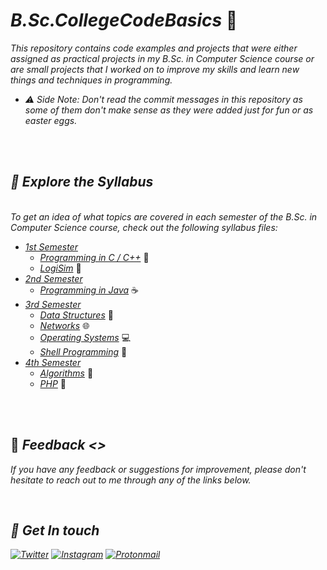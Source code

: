 <i>

# B.Sc.CollegeCodeBasics </i>👾<i>

This repository contains code examples and projects that were either assigned as practical projects in my B.Sc. in Computer Science course or are small projects that I worked on to improve my skills and learn new things and techniques in programming.

- <i>⚠️</i> Side Note: Don't read the commit messages in this repository as some of them don't make sense as they were added just for fun or as easter eggs.

<br/><br/>

## 🔗 Explore the Syllabus

<br/>
To get an idea of what topics are covered in each semester of the B.Sc. in Computer Science course, check out the following syllabus files:

- [1st Semester](1st_Semester/)
  - [Programming in C / C++](1st_Semester/Syllabus_for_1st_Semester.md) </i>🐲<i>
  - [LogiSim](1st_Semester/LogiSim/) </i>🔌<i>
- [2nd Semester](2nd_Semester/)
  - [Programming in Java](2nd_Semester/Syllabus_for_2nd_Semester.md) </i>☕<i>
- [3rd Semester](3rd_Semester/)
  - [Data Structures](3rd_Semester/Syllabus_for_3rd_Semester_DS.md) </i>🌳<i>
  - [Networks](3rd_Semester/Syllabus_for_3rd_Semester_Networks.md) </i>🌐<i>
  - [Operating Systems](3rd_Semester/Syllabus_for_3rd_Semester_OS.md) </i>💻<i>
  - [Shell Programming](3rd_Semester/Syllabus_for_3rd_Semester_Shell.md) </i>🐚<i>
- [4th Semester](4th_Semester/)
  - [Algorithms](4th_Semester/Syllabus_for_4th_Semester_Algorithms.md) </i>🤖<i>
  - [PHP](4th_Semester/Syllabus_for_4th_Semester_PHP.md) </i>🐘<i>
      <!-- - [DBMS]() </i>🗃️<i> -->
    <!-- - [5th Semester](5th_Semester/) -->
      <!-- - [Internet Technologies]() </i>🌐<i> -->
      <!-- - [Microprocessor]() </i>🔬<i> -->
    <!-- - [6th Semester](6th_Semester/) -->
      <!-- - [Artificial Intelligence]() </i>🤖<i> -->
      <!-- - [Computer Graphics]() </i>🎨<i> -->
      <!-- - [Data Mining]() </i>⛏️<i> -->
      <!-- - [System Programming]() </i>💾<i> -->
      <!-- - [Data Sciences]() </i>💽<i> -->
      <!-- - [Network Programming]() </i>🌐<i> -->

<br/><br/>

## </i>🤖<i> <i> Feedback <> </i>

If you have any feedback or suggestions for improvement, please don't hesitate to reach out to me through any of the links below.

<br/>

## 🔗 <i> Get In touch </i>

[![Twitter](https://img.shields.io/badge/twitter-1DA1F2?style=for-the-badge&logo=twitter&logoColor=white)](https://twitter.com/mallickpri)
[![Instagram](https://img.shields.io/badge/Instagram-E4405F?style=for-the-badge&logo=instagram&logoColor=white)](https://instagram.com/mallickpriyanshu)
[![Protonmail](https://img.shields.io/badge/ProtonMail-8B89CC?style=for-the-badge&logo=protonmail&logoColor=white)](priyanshumallick@protonmail.com)

</i>
